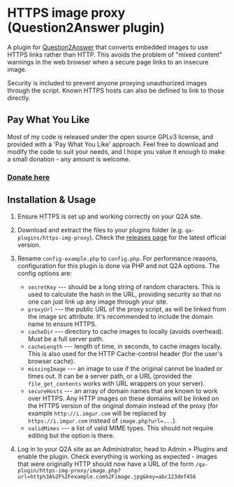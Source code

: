 
HTTPS image proxy (Question2Answer plugin)
=================================================

A plugin for [Question2Answer](http://www.question2answer.org) that converts embedded images to use HTTPS links rather than HTTP. This avoids the problem of "mixed content" warnings in the web browser when a secure page links to an insecure image.

Security is included to prevent anyone proxying unauthorized images through the script. Known HTTPS hosts can also be defined to link to those directly.


Pay What You Like
-------------------------------------------------

Most of my code is released under the open source GPLv3 license, and provided with a 'Pay What You Like' approach. Feel free to download and modify the code to suit your needs, and I hope you value it enough to make a small donation - any amount is welcome.

### [Donate here](https://www.paypal.com/cgi-bin/webscr?cmd=_s-xclick&hosted_button_id=4R5SHBNM3UDLU&source=url)


Installation & Usage
-------------------------------------------------

1. Ensure HTTPS is set up and working correctly on your Q2A site.

2. Download and extract the files to your plugins folder (e.g. `qa-plugins/https-img-proxy`). Check the [releases page](https://github.com/svivian/q2a-tagging-tools/releases) for the latest official version.

3. Rename `config-example.php` to `config.php`. For performance reasons, configuration for this plugin is done via PHP and not Q2A options. The config options are:
	- `secretKey` --- should be a long string of random characters. This is used to calculate the hash in the URL, providing security so that no one can just link up any image through your site.
	- `proxyUrl` --- the public URL of the proxy script, as will be linked from the image src attribute. It's recommended to include the domain name to ensure HTTPS.
	- `cacheDir` --- directory to cache images to locally (avoids overhead). Must be a full server path.
	- `cacheLength` --- length of time, in seconds, to cache images locally. This is also used for the HTTP Cache-control header (for the user's browser cache).
	- `missingImage` --- an image to use if the original cannot be loaded or times out. It can be a server path, or a URL (provided the `file_get_contents` works with URL wrappers on your server).
	- `secureHosts` --- an array of domain names that are known to work over HTTPS. Any HTTP images on these domains will be linked on the HTTPS version of the original domain instead of the proxy (for example `http://i.imgur.com` will be replaced by `https://i.imgur.com` instead of `image.php?url=...`).
	- `validMimes` --- a list of valid MIME types. This should not require editing but the option is there.

4. Log in to your Q2A site as an Administrator, head to Admin > Plugins and enable the plugin. Check everything is working as expected - images that were originally HTTP should now have a URL of the form `/qa-plugin/https-img-proxy/image.php?url=http%3A%2F%2Fexample.com%2Fimage.jpg&key=abc123def456`
